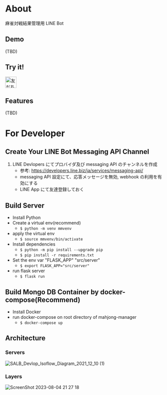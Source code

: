 # About
麻雀対戦結果管理用 LINE Bot

## Demo
(TBD)
## Try it!
<a href="https://lin.ee/JzAiLbG"><img src="https://scdn.line-apps.com/n/line_add_friends/btn/ja.png" alt="友だち追加" height="36" border="0"></a>

## Features
(TBD)

# For Developer
## Create Your LINE Bot Messaging API Channel
1. LINE Devlopers にてプロバイダ及び messaging API のチャンネルを作成
   - 参考: https://developers.line.biz/ja/services/messaging-api/
   - messaging API 設定にて、応答メッセージを無効, webhook の利用を有効にする
   - LINE App にて友達登録しておく

## Build Server
- Install Python
- Create a virtual env(recommend)
  - `$ python -m venv mmvenv`
- apply the virtual env
  - `$ source mmvenv/bin/activate`
- Install dependencies
  - `$ python -m pip install --upgrade pip`
  - `$ pip install -r requirements.txt`
- Set the env var "FLASK_APP" "src/server"
  - `$ export FLASK_APP="src/server"`
- run flask server
  - `$ flask run`

## Build Mongo DB Container by docker-compose(Recommend)
- Install Docker
- run docker-compose on root directory of mahjong-manager
  - `$ docker-compose up`

## Architecture
### Servers
![SALB_Devlop_Isoflow_Diagram_2021_12_10 (1)](https://github.com/fezzlk/mahjong-manager-bot/assets/38426468/00731ee3-07bd-4e37-958d-2c35cb312b3c)

### Layers
![ScreenShot 2023-08-04 21 27 18](https://github.com/fezzlk/mahjong-manager-bot/assets/38426468/447e3264-3c16-4cb6-85f6-bd3f3d66b1a0)
